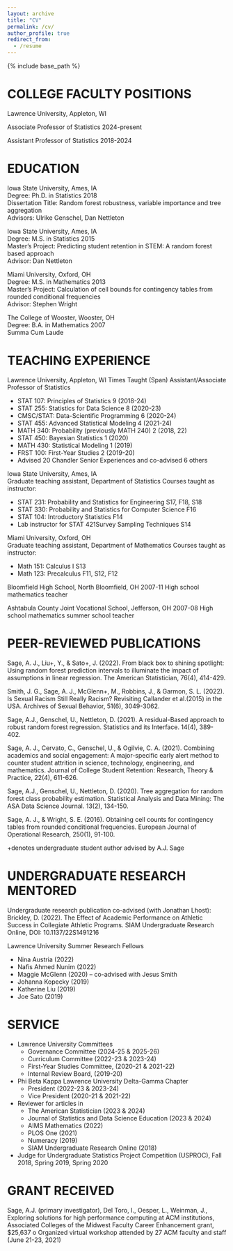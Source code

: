 ```yaml
---
layout: archive
title: "CV"
permalink: /cv/
author_profile: true
redirect_from:
  - /resume
---
```


{% include base_path %}

COLLEGE FACULTY POSITIONS
==========================
Lawrence University, Appleton, WI

Associate Professor of Statistics							2024-present     

Assistant Professor of Statistics							2018-2024	
	
EDUCATION
==========================
Iowa State University, Ames, IA       
Degree: Ph.D. in Statistics						 			  2018      
Dissertation Title: Random forest robustness, variable importance 
and tree aggregation        
Advisors: Ulrike Genschel, Dan Nettleton

Iowa State University, Ames, IA        
Degree: M.S. in Statistics 									  2015       
Master’s Project: Predicting student retention in STEM: 
A random forest based approach      
Advisor: Dan Nettleton

Miami University, Oxford, OH			        
Degree: M.S. in Mathematics 						  		  2013      
Master’s Project: Calculation of cell bounds for 
contingency tables from rounded conditional frequencies     
Advisor: Stephen Wright

The College of Wooster, Wooster, OH		       
Degree: B.A. in Mathematics 								  2007      
Summa Cum Laude

TEACHING EXPERIENCE					
==========================
Lawrence University, Appleton, WI						Times Taught (Span)
Assistant/Associate Professor of Statistics							
* STAT 107: Principles of Statistics 	       				9 (2018-24)
* STAT 255: Statistics for Data Science				 	8 (2020-23)
* CMSC/STAT: Data-Scientific Programming 		       		6 (2020-24)
* STAT 455: Advanced Statistical Modeling                     	      	4 (2021-24)
* MATH 340: Probability (previously MATH 240)				2 (2018, 22)
* STAT 450: Bayesian Statistics						1 (2020)
* MATH 430: Statistical Modeling 						1 (2019)
* FRST 100: First-Year Studies						2 (2019-20)
* Advised 20 Chandler Senior Experiences and co-advised 6 others 	 

Iowa State University, Ames, IA					
Graduate teaching assistant, Department of Statistics 
Courses taught as instructor: 
* STAT 231: Probability and Statistics for Engineering 		         S17, F18, S18
* STAT 330: Probability and Statistics for Computer Science 			    F16
* STAT 104: Introductory Statistics 							    F14
* Lab instructor for STAT 421Survey Sampling Techniques 			    S14

Miami University, Oxford, OH						
Graduate teaching assistant, Department of Mathematics
Courses taught as instructor: 
* Math 151: Calculus I 							          	    S13
* Math 123: Precalculus					         	         F11, S12, F12 

Bloomfield High School, North Bloomfield, OH				        2007-11
High school mathematics teacher

Ashtabula County Joint Vocational School, Jefferson, OH			        2007-08
High school mathematics summer school teacher

PEER-REVIEWED PUBLICATIONS
==========================

Sage, A. J., Liu+, Y., & Sato+, J. (2022). From black box to shining spotlight: Using random forest prediction intervals to illuminate the impact of assumptions in linear regression. The American Statistician, 76(4), 414-429. 

Smith, J. G., Sage, A. J., McGlenn+, M., Robbins, J., & Garmon, S. L. (2022). Is Sexual Racism Still Really Racism? Revisiting Callander et al.(2015) in the USA. Archives of Sexual Behavior, 51(6), 3049-3062.

Sage, A.J., Genschel, U., Nettleton, D. (2021). A residual-Based approach to robust random forest regression. Statistics and its Interface. 14(4), 389-402. 

Sage, A. J., Cervato, C., Genschel, U., & Ogilvie, C. A. (2021). Combining academics and social engagement: A major-specific early alert method to counter student attrition in science, technology, engineering, and mathematics. Journal of College Student Retention: Research, Theory & Practice, 22(4), 611-626.

Sage, A.J., Genschel, U., Nettleton, D. (2020). Tree aggregation for random forest class probability estimation. Statistical Analysis and Data Mining: The ASA Data Science Journal. 13(2), 134-150.  

Sage, A. J., & Wright, S. E. (2016). Obtaining cell counts for contingency tables from rounded conditional frequencies. European Journal of Operational Research, 250(1), 91-100.

+denotes undergraduate student author advised by A.J. Sage

UNDERGRADUATE RESEARCH MENTORED
==============================

Undergraduate research publication co-advised (with Jonathan Lhost):
Brickley, D. (2022). The Effect of Academic Performance on Athletic Success in Collegiate Athletic Programs. SIAM Undergraduate Research Online, DOI: 10.1137/22S1491216

Lawrence University Summer Research Fellows
* Nina Austria (2022)
* Nafis Ahmed Nunim (2022)
* Maggie McGlenn (2020) – co-advised with Jesus Smith
* Johanna Kopecky (2019)
* Katherine Liu (2019)
* Joe Sato (2019)

SERVICE
=======
* Lawrence University Committees
     - Governance Committee (2024-25 & 2025-26)
     - Curriculum Committee (2022-23 & 2023-24)
     - First-Year Studies Committee, (2020-21 & 2021-22)
     - Internal Review Board, (2019-20)
* Phi Beta Kappa Lawrence University Delta-Gamma Chapter
     - President (2022-23 & 2023-24)
     - Vice President (2020-21 & 2021-22)
* Reviewer for articles in 
     - The American Statistician (2023 & 2024)
     - Journal of Statistics and Data Science Education (2023 & 2024)
     - AIMS Mathematics (2022)
     - PLOS One (2021)
     - Numeracy (2019)
     - SIAM Undergraduate Research Online (2018)
* Judge for Undergraduate Statistics Project Competition (USPROC), Fall 2018, Spring 2019, Spring 2020

GRANT RECEIVED
==============
Sage, A.J. (primary investigator), Del Toro, I., Oesper, L., Weinman, J., Exploring solutions for high performance computing at ACM institutions, Associated Colleges of the Midwest Faculty Career Enhancement grant, $25,637
o	Organized virtual workshop attended by 27 ACM faculty and staff (June 21-23, 2021)
